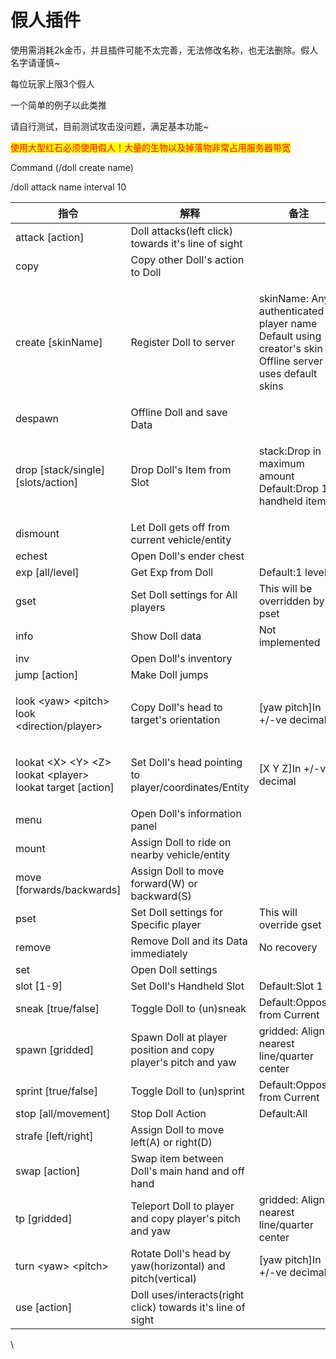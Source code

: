 # 假人插件

使用需消耗2k金币，并且插件可能不太完善，无法修改名称，也无法删除。假人名字请谨慎\~

每位玩家上限3个假人

一个简单的例子以此类推

请自行测试，目前测试攻击没问题，满足基本功能\~

<mark style="color:red;">使用大型红石必须使用假人！大量的生物以及掉落物非常占用服务器带宽</mark>

Command (/doll create name)

/doll attack name interval 10

| 指令                                                                                         | 解释                                                            | 备注                                                                                                                  |
| ------------------------------------------------------------------------------------------ | ------------------------------------------------------------- | ------------------------------------------------------------------------------------------------------------------- |
| attack \[action]                                                                           | Doll attacks(left click) towards it's line of sight           |                                                                                                                     |
| copy                                                                                       | Copy other Doll's action to Doll                              |                                                                                                                     |
| create \[skinName]                                                                         | Register Doll to server                                       | <p>skinName: Any authenticated player name<br>Default using creator's skin<br>Offline server uses default skins</p> |
| despawn                                                                                    | Offline Doll and save Data                                    |                                                                                                                     |
| drop \[stack/single] \[slots/action]                                                       | Drop Doll's Item from Slot                                    | <p>stack:Drop in maximum amount<br>Default:Drop 1 handheld item</p>                                                 |
| dismount                                                                                   | Let Doll gets off from current vehicle/entity                 |                                                                                                                     |
| echest                                                                                     | Open Doll's ender chest                                       |                                                                                                                     |
| exp \[all/level]                                                                           | Get Exp from Doll                                             | Default:1 level                                                                                                     |
| gset                                                                                       | Set Doll settings for All players                             | This will be overridden by pset                                                                                     |
| info                                                                                       | Show Doll data                                                | Not implemented                                                                                                     |
| inv                                                                                        | Open Doll's inventory                                         |                                                                                                                     |
| jump \[action]                                                                             | Make Doll jumps                                               |                                                                                                                     |
| <p>look &#x3C;yaw> &#x3C;pitch><br>look &#x3C;direction/player></p>                        | Copy Doll's head to target's orientation                      | \[yaw pitch]In +/-ve decimal                                                                                        |
| <p>lookat &#x3C;X> &#x3C;Y> &#x3C;Z><br>lookat &#x3C;player><br>lookat target [action]</p> | Set Doll's head pointing to player/coordinates/Entity         | \[X Y Z]In +/-ve decimal                                                                                            |
| menu                                                                                       | Open Doll's information panel                                 |                                                                                                                     |
| mount                                                                                      | Assign Doll to ride on nearby vehicle/entity                  |                                                                                                                     |
| move \[forwards/backwards]                                                                 | Assign Doll to move forward(W) or backward(S)                 |                                                                                                                     |
| pset                                                                                       | Set Doll settings for Specific player                         | This will override gset                                                                                             |
| remove                                                                                     | Remove Doll and its Data immediately                          | No recovery                                                                                                         |
| set                                                                                        | Open Doll settings                                            |                                                                                                                     |
| slot \[1-9]                                                                                | Set Doll's Handheld Slot                                      | Default:Slot 1                                                                                                      |
| sneak \[true/false]                                                                        | Toggle Doll to (un)sneak                                      | Default:Opposite from Current                                                                                       |
| spawn \[gridded]                                                                           | Spawn Doll at player position and copy player's pitch and yaw | gridded: Align at nearest line/quarter center                                                                       |
| sprint \[true/false]                                                                       | Toggle Doll to (un)sprint                                     | Default:Opposite from Current                                                                                       |
| stop \[all/movement]                                                                       | Stop Doll Action                                              | Default:All                                                                                                         |
| strafe \[left/right]                                                                       | Assign Doll to move left(A) or right(D)                       |                                                                                                                     |
| swap \[action]                                                                             | Swap item between Doll's main hand and off hand               |                                                                                                                     |
| tp \[gridded]                                                                              | Teleport Doll to player and copy player's pitch and yaw       | gridded: Align at nearest line/quarter center                                                                       |
| turn \<yaw> \<pitch>                                                                       | Rotate Doll's head by yaw(horizontal) and pitch(vertical)     | \[yaw pitch]In +/-ve decimal                                                                                        |
| use \[action]                                                                              | Doll uses/interacts(right click) towards it's line of sight   |                                                                                                                     |

\
